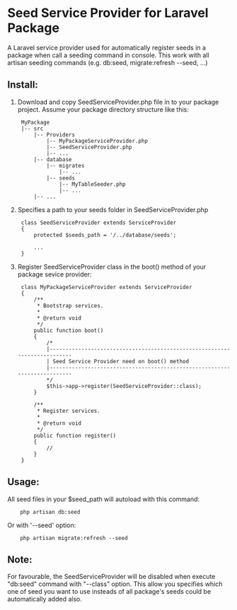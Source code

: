 # Seed Service Provider for Laravel Package

A Laravel service provider used for automatically register seeds in a package when call a seeding command in console. This work with all artisan seeding commands (e.g. db:seed, migrate:refresh --seed, ...)

## Install:

1. Download and copy SeedServiceProvider.php file in to your package project.
   Assume your package directory structure like this:

        MyPackage
        |-- src
            |-- Providers
                |-- MyPackageServiceProvider.php
                |-- SeedServiceProvider.php
                |-- ...
            |-- database
                |-- migrates
                    |-- ...
                |-- seeds
                    |-- MyTableSeeder.php
                    |-- ...
            |-- ...


2. Specifies a path to your seeds folder in SeedServiceProvider.php

        class SeedServiceProvider extends ServiceProvider
        {
            protected $seeds_path = '/../database/seeds';
            
            ...
        }

3. Register SeedServiceProvider class in the boot() method of your package sevice provider:

        class MyPackageServiceProvider extends ServiceProvider
        {
            /**
             * Bootstrap services.
             *
             * @return void
             */
            public function boot()
            {
                /*
                |--------------------------------------------------------------------------
                | Seed Service Provider need on boot() method
                |--------------------------------------------------------------------------
                */
                $this->app->register(SeedServiceProvider::class);
            }

            /**
             * Register services.
             *
             * @return void
             */
            public function register()
            {
                //
            }
        }


## Usage:
All seed files in your $seed_path will autoload with this command:

        php artisan db:seed

Or with '--seed' option:

        php artisan migrate:refresh --seed

## Note:
For favourable, the SeedServiceProvider will be disabled when execute "db:seed" command with "--class" option. This allow you specifies which one of seed you want to use insteads of all package's seeds could be automatically added also.
